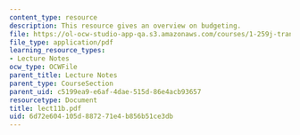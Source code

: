 ```yaml
---
content_type: resource
description: This resource gives an overview on budgeting.
file: https://ol-ocw-studio-app-qa.s3.amazonaws.com/courses/1-259j-transit-management-fall-2006/6d72e604105d887271e4b856b51ce3db_lect11b.pdf
file_type: application/pdf
learning_resource_types:
- Lecture Notes
ocw_type: OCWFile
parent_title: Lecture Notes
parent_type: CourseSection
parent_uid: c5199ea9-e6af-4dae-515d-86e4acb93657
resourcetype: Document
title: lect11b.pdf
uid: 6d72e604-105d-8872-71e4-b856b51ce3db
---
```

